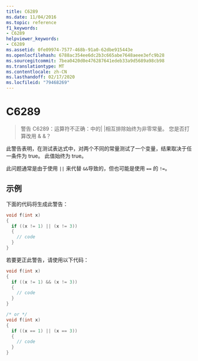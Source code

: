 ```yaml
---
title: C6289
ms.date: 11/04/2016
ms.topic: reference
f1_keywords:
- C6289
helpviewer_keywords:
- C6289
ms.assetid: 0fe09974-7577-468b-91a0-62dbe915443e
ms.openlocfilehash: 6788ac354ee6dc2b3c665abe7648aeee3efc9b28
ms.sourcegitcommit: 7bea0420d0e476287641edeb33a9d5689a98cb98
ms.translationtype: MT
ms.contentlocale: zh-CN
ms.lasthandoff: 02/17/2020
ms.locfileid: "79468269"
---
```

# <a name="c6289"></a>C6289

> 警告 C6289：运算符不正确：中的&#124; &#124;相互排除始终为非零常量。 您是否打算改用 & &？

此警告表明，在测试表达式中，对两个不同的常量测试了一个变量，结果取决于任一条件为 true。 此值始终为 true。

此问题通常是由于使用 `||` 来代替 `&&`导致的，但也可能是使用 `==` 的 `!=`。

## <a name="example"></a>示例

下面的代码将生成此警告：

```cpp
void f(int x)
{
  if ((x != 1) || (x != 3))
  {
    // code
  }
}
```

若要更正此警告，请使用以下代码：

```cpp
void f(int x)
{
  if ((x != 1) && (x != 3))
  {
    // code
  }
}

/* or */
void f(int x)
{
  if ((x == 1) || (x == 3))
  {
    // code
  }
}
```
